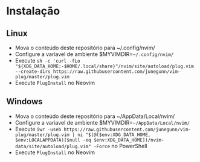 # Instalação

## Linux

- Mova o conteúdo deste repositório para ~/.config/nvim/
- Configure a variavel de ambiente $MYVIMDIR=`~/.config/nvim/`
- Execute `sh -c 'curl -fLo "${XDG_DATA_HOME:-$HOME/.local/share}"/nvim/site/autoload/plug.vim --create-dirs https://raw.githubusercontent.com/junegunn/vim-plug/master/plug.vim`
- Execute `PlugInstall` no Neovim

## Windows

- Mova o conteúdo deste repositório para ~/AppData/Local/nvim/
- Configure a variavel de ambiente $MYVIMDIR=`~/AppData/Local/nvim/`
- Execute `iwr -useb https://raw.githubusercontent.com/junegunn/vim-plug/master/plug.vim | ni "$(@($env:XDG_DATA_HOME, $env:LOCALAPPDATA)[$null -eq $env:XDG_DATA_HOME])/nvim-data/site/autoload/plug.vim" -Force` no PowerShell
- Execute `PlugInstall` no Neovim
